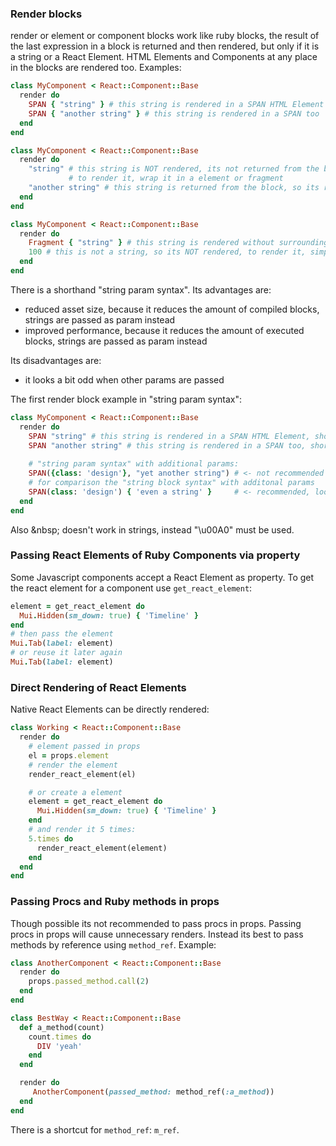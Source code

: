 ### Render blocks
render or element or component blocks work like ruby blocks, the result of the last expression in a block is returned and then rendered,
but only if it is a string or a React Element.
HTML Elements and Components at any place in the blocks are rendered too.
Examples:
```ruby
class MyComponent < React::Component::Base
  render do
    SPAN { "string" } # this string is rendered in a SPAN HTML Element
    SPAN { "another string" } # this string is rendered in a SPAN too
  end
end
```
```ruby
class MyComponent < React::Component::Base
  render do
    "string" # this string is NOT rendered, its not returned from the block and its not wrapped in a Element,
             # to render it, wrap it in a element or fragment
    "another string" # this string is returned from the block, so its rendered
  end
end
```
```ruby
class MyComponent < React::Component::Base
  render do
    Fragment { "string" } # this string is rendered without surrounding element
    100 # this is not a string, so its NOT rendered, to render it, simply convert it to a string: "#{100}" or 100.to_s
  end
end
```
There is a shorthand "string param syntax". Its advantages are:
- reduced asset size, because it reduces the amount of compiled blocks, strings are passed as param instead
- improved performance, because it reduces the amount of executed blocks, strings are passed as param instead

Its disadvantages are:
- it looks a bit odd when other params are passed

The first render block example in "string param syntax":
```ruby
class MyComponent < React::Component::Base
  render do
    SPAN "string" # this string is rendered in a SPAN HTML Element, short and handy
    SPAN "another string" # this string is rendered in a SPAN too, short and handy
    
    # "string param syntax" with additional params:
    SPAN({class: 'design'}, "yet another string") # <- not recommended
    # for comparison the "string block syntax" with additonal params
    SPAN(class: 'design') { 'even a string' }     # <- recommended, looks better
  end
end
```

Also &nbsp\; doesn't work in strings, instead "\u00A0" must be used.

### Passing React Elements of Ruby Components via property

Some Javascript components accept a React Element as property. To get the react element for a component use `get_react_element`:
```ruby
element = get_react_element do
  Mui.Hidden(sm_down: true) { 'Timeline' }
end
# then pass the element
Mui.Tab(label: element)
# or reuse it later again
Mui.Tab(label: element)
```

### Direct Rendering of React Elements
Native React Elements can be directly rendered: 
```ruby
class Working < React::Component::Base
  render do
    # element passed in props
    el = props.element 
    # render the element
    render_react_element(el)

    # or create a element
    element = get_react_element do
      Mui.Hidden(sm_down: true) { 'Timeline' }
    end
    # and render it 5 times:
    5.times do
      render_react_element(element)
    end
  end
end
```

### Passing Procs and Ruby methods in props
Though possible its not recommended to pass procs in props. Passing procs in props will cause unnecessary renders.
Instead its best to pass methods by reference using `method_ref`. Example:
```ruby
class AnotherComponent < React::Component::Base
  render do
    props.passed_method.call(2)
  end
end

class BestWay < React::Component::Base
  def a_method(count)
    count.times do
      DIV 'yeah'
    end
  end

  render do
     AnotherComponent(passed_method: method_ref(:a_method))
  end
end
```
There is a shortcut for `method_ref`: `m_ref`.

